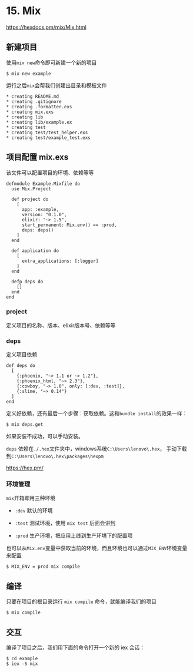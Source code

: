 # 15. Mix

https://hexdocs.pm/mix/Mix.html

## 新建项目

使用`mix new`命令即可新建一个新的项目

```
$ mix new example
```

运行之后`mix`会帮我们创建出目录和模板文件

```
* creating README.md
* creating .gitignore
* creating .formatter.exs
* creating mix.exs
* creating lib
* creating lib/example.ex
* creating test
* creating test/test_helper.exs
* creating test/example_test.exs
```

## 项目配置 mix.exs

该文件可以配置项目的环境、依赖等等

```
defmodule Example.Mixfile do
  use Mix.Project

  def project do
    [
      app: :example,
      version: "0.1.0",
      elixir: "~> 1.5",
      start_permanent: Mix.env() == :prod,
      deps: deps()
    ]
  end

  def application do
    [
      extra_applications: [:logger]
    ]
  end

  defp deps do
    []
  end
end

```

### project

定义项目的名称、版本、elixir版本号、依赖等等

### deps

定义项目依赖

```
def deps do
  [
    {:phoenix, "~> 1.1 or ~> 1.2"},
    {:phoenix_html, "~> 2.3"},
    {:cowboy, "~> 1.0", only: [:dev, :test]},
    {:slime, "~> 0.14"}
  ]
end
```

定义好依赖，还有最后一个步骤：获取依赖。这和`bundle install`的效果一样：

```
$ mix deps.get
```

如果安装不成功，可以手动安装。

`deps` 依赖在`./.hex`文件夹中，windows系统`C:\Users\lenovo\.hex`，
手动下载到`C:\Users\lenovo\.hex\packages\hexpm`

https://hex.pm/

### 环境管理

`mix`开箱即用三种环境

- `:dev`   默认的环境

- `:test`  测试环境，使用 `mix test` 后面会讲到

- `:prod`  生产环境，把应用上线到生产环境下的配置项

也可以从`Mix.env`变量中获取当前的环境，而且环境也可以通过`MIX_ENV`环境变量来配置

```
$ MIX_ENV = prod mix compile
```

## 编译

只要在项目的根目录运行 `mix compile` 命令，就能编译我们的项目

```
$ mix compile
```

## 交互

编译了项目之后，我们用下面的命令打开一个新的 iex 会话：

```
$ cd example
$ iex -S mix
```

